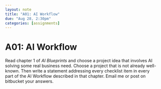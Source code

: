```yaml
---
layout: note
title: "A01: AI Workflow"
due: "Aug 28, 2:30pm"
categories: [assignments]
---
```


# A01: AI Workflow

Read chapter 1 of *AI Blueprints* and choose a project idea that involves AI solving some real business need. Choose a project that is not already well-known. Then write a statement addressing every checklist item in every part of the AI Workflow described in that chapter. Email me or post on bitbucket your answers.

